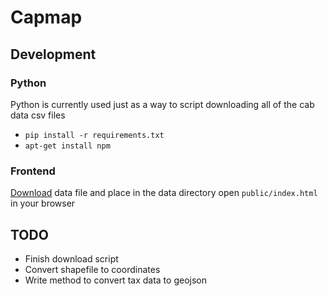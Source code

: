 # Capmap

## Development

### Python

Python is currently used just as a way to script downloading all of the cab data csv files

- `pip install -r requirements.txt`
- `apt-get install npm`

### Frontend

[Download](https://www.mapbox.com/help/demos/heatmap/trees.geojson) data file and place in the data directory
open `public/index.html` in your browser

## TODO

- Finish download script 
- Convert shapefile to coordinates
- Write method to convert tax data to geojson
